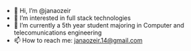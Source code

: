 - 👋 Hi, I’m @janaozeir
- 👀 I’m interested in full stack technologies
- 🌱 I’m currently a 5th year student majoring in Computer and telecomunications engineering 
- 📫 How to reach me: janaozeir.14@gmail.com

<!---
janaozeir/janaozeir is a ✨ special ✨ repository because its `README.md` (this file) appears on your GitHub profile.
You can click the Preview link to take a look at your changes.
--->
